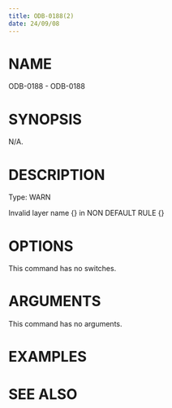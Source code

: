 ```yaml
---
title: ODB-0188(2)
date: 24/09/08
---
```


# NAME

ODB-0188 - ODB-0188

# SYNOPSIS

N/A.

# DESCRIPTION

Type: WARN

Invalid layer name {} in NON DEFAULT RULE {}

# OPTIONS

This command has no switches.

# ARGUMENTS

This command has no arguments.

# EXAMPLES

# SEE ALSO

